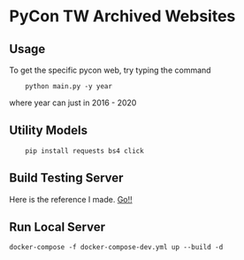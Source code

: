 # PyCon TW Archived Websites

## Usage

To get the specific pycon web, try typing the command

```
    python main.py -y year
```

where year can just in 2016 - 2020

## Utility Models

```
    pip install requests bs4 click
```

## Build Testing Server

Here is the reference I made. [Go!!](https://mozixreality.github.io/Blog/featured/D20210503)

## Run Local Server

```
docker-compose -f docker-compose-dev.yml up --build -d
```
